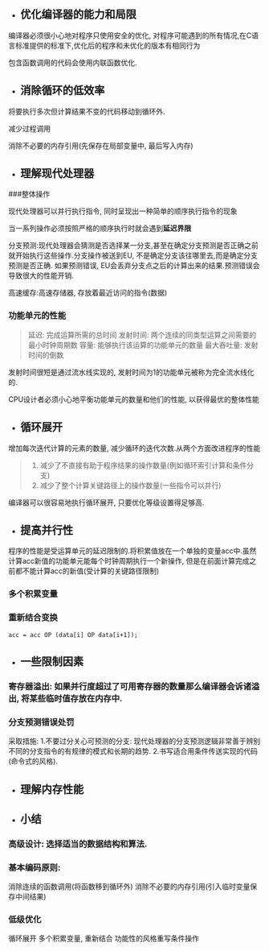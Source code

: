 - ## 优化编译器的能力和局限

编译器必须很小心地对程序只使用安全的优化, 对程序可能遇到的所有情况,在C语言标准提供的标准下,优化后的程序和未优化的版本有相同行为

包含函数调用的代码会使用内联函数优化. 

- ## 消除循环的低效率

将要执行多次但计算结果不变的代码移动到循环外.

减少过程调用

消除不必要的内存引用(先保存在局部变量中, 最后写入内存)

- ## 理解现代处理器

###整体操作

现代处理器可以并行执行指令, 同时呈现出一种简单的顺序执行指令的现象

当一系列操作必须按照严格的顺序执行时就会遇到**延迟界限**

分支预测:现代处理器会猜测是否选择某一分支,甚至在确定分支预测是否正确之前就开始执行这些操作.分支操作被送到EU, 不是确定分支该往哪里去,而是确定分支预测是否正确. 如果预测错误, EU会丢弃分支点之后的计算出来的结果.预测错误会导致很大的性能开销.

高速缓存:高速存储器, 存放着最近访问的指令(数据)

### 功能单元的性能

>延迟: 完成运算所需的总时间
发射时间: 两个连续的同类型运算之间需要的最小时钟周期数
容量: 能够执行该运算的功能单元的数量
最大吞吐量: 发射时间的倒数

发射时间很短是通过流水线实现的, 发射时间为1的功能单元被称为完全流水线化的.

CPU设计者必须小心地平衡功能单元的数量和他们的性能, 以获得最优的整体性能

- ## 循环展开

增加每次迭代计算的元素的数量, 减少循环的迭代次数.从两个方面改进程序的性能
>1. 减少了不直接有助于程序结果的操作数量(例如循环索引计算和条件分支)
>2. 减少了整个计算关键路径上的操作数量(一些指令可以并行)

编译器可以很容易地执行循环展开, 只要优化等级设置得足够高.

- ## 提高并行性

程序的性能是受运算单元的延迟限制的.将积累值放在一个单独的变量acc中.虽然计算acc新值的功能单元能每个时钟周期执行一个新操作, 但是在前面计算完成之前都不能计算acc的新值(受计算的关键路径限制)

### 多个积累变量

### 重新结合变换
```
acc = acc OP (data[i] OP data[i+1]);
```
- ## 一些限制因素

### 寄存器溢出: 如果并行度超过了可用寄存器的数量那么编译器会诉诸溢出, 将某些临时值存放在内存中.

### 分支预测错误处罚
采取措施:
1.不要过分关心可预测的分支:
现代处理器的分支预测逻辑非常善于辨别不同的分支指令的有规律的模式和长期的趋势.
2.书写适合用条件传送实现的代码(命令式的风格).

- ## 理解内存性能

- ## 小结

### 高级设计: 选择适当的数据结构和算法.

### 基本编码原则:
消除连续的函数调用(将函数移到循环外)
消除不必要的内存引用(引入临时变量保存中间结果)

### 低级优化
循环展开
多个积累变量, 重新结合
功能性的风格重写条件操作










